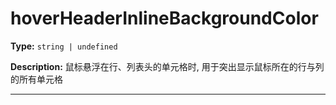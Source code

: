 # hoverHeaderInlineBackgroundColor

**Type:** `string | undefined`

**Description:**
鼠标悬浮在行、列表头的单元格时, 用于突出显示鼠标所在的行与列的所有单元格

---

